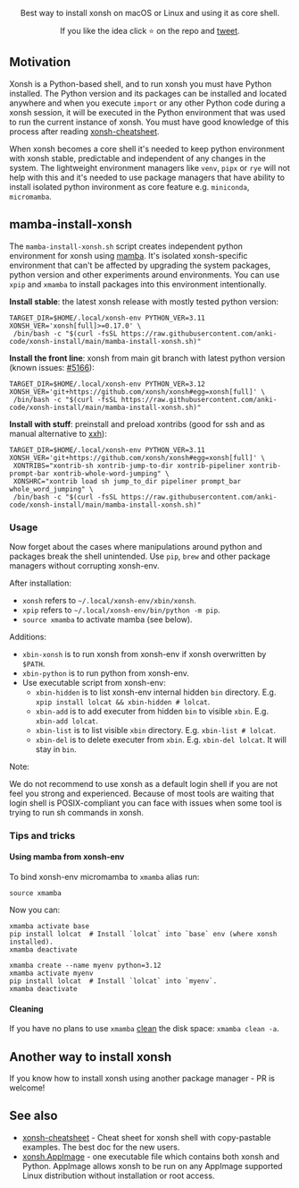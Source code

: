 <p align="center">
Best way to install xonsh on macOS or Linux and using it as core shell.
</p>

<p align="center">  
If you like the idea click ⭐ on the repo and <a href="https://twitter.com/intent/tweet?text=Nice%20xontrib%20for%20the%20xonsh%20shell!&url=https://github.com/anki-code/xonsh-install" target="_blank">tweet</a>.
</p>

## Motivation

Xonsh is a Python-based shell, and to run xonsh you must have Python installed. The Python version and its packages can be installed and located anywhere and when you execute `import` or any other Python code during a xonsh session, it will be executed in the Python environment that was used to run the current instance of xonsh. You must have good knowledge of this process after reading [xonsh-cheatsheet](https://github.com/anki-code/xonsh-cheatsheet/).

When xonsh becomes a core shell it's needed to keep python environment with xonsh stable, predictable and independent of any changes in the system. The lightweight environment managers like `venv`, `pipx` or `rye` will not help with this and it's needed to use package managers that have ability to install isolated python invironment as core feature e.g. `miniconda`, `micromamba`.

## mamba-install-xonsh

The `mamba-install-xonsh.sh` script creates independent python environment for xonsh using [mamba](https://mamba.readthedocs.io/). It's isolated xonsh-specific environment that can't be affected by upgrading the system packages, python version and other experiments around environments. You can use `xpip` and `xmamba` to install packages into this environment intentionally.

**Install stable**: the latest xonsh release with mostly tested python version:

```xsh
TARGET_DIR=$HOME/.local/xonsh-env PYTHON_VER=3.11 XONSH_VER='xonsh[full]>=0.17.0' \
 /bin/bash -c "$(curl -fsSL https://raw.githubusercontent.com/anki-code/xonsh-install/main/mamba-install-xonsh.sh)"
```

**Install the front line**: xonsh from main git branch with latest python version (known issues: [#5166](https://github.com/xonsh/xonsh/issues/5166)):

```xsh
TARGET_DIR=$HOME/.local/xonsh-env PYTHON_VER=3.12 XONSH_VER='git+https://github.com/xonsh/xonsh#egg=xonsh[full]' \
 /bin/bash -c "$(curl -fsSL https://raw.githubusercontent.com/anki-code/xonsh-install/main/mamba-install-xonsh.sh)"
```

**Install with stuff**: preinstall and preload xontribs (good for ssh and as manual alternative to [xxh](https://github.com/xxh/xxh)):

```xsh
TARGET_DIR=$HOME/.local/xonsh-env PYTHON_VER=3.11 XONSH_VER='git+https://github.com/xonsh/xonsh#egg=xonsh[full]' \
 XONTRIBS="xontrib-sh xontrib-jump-to-dir xontrib-pipeliner xontrib-prompt-bar xontrib-whole-word-jumping" \
 XONSHRC="xontrib load sh jump_to_dir pipeliner prompt_bar whole_word_jumping" \
 /bin/bash -c "$(curl -fsSL https://raw.githubusercontent.com/anki-code/xonsh-install/main/mamba-install-xonsh.sh)"
```

### Usage

Now forget about the cases where manipulations around python and packages break the shell unintended. Use `pip`, `brew` and other package managers without corrupting xonsh-env.

After installation:
* `xonsh` refers to `~/.local/xonsh-env/xbin/xonsh`.
* `xpip` refers to `~/.local/xonsh-env/bin/python -m pip`.
* `source xmamba` to activate mamba (see below).

Additions:

* `xbin-xonsh` is to run xonsh from xonsh-env if xonsh overwritten by `$PATH`.
* `xbin-python` is to run python from xonsh-env.
* Use executable script from xonsh-env:
  * `xbin-hidden` is to list xonsh-env internal hidden `bin` directory. E.g. `xpip install lolcat && xbin-hidden # lolcat`.
  * `xbin-add` is to add executer from hidden `bin` to visible `xbin`. E.g. `xbin-add lolcat`.
  * `xbin-list` is to list visible `xbin` directory. E.g. `xbin-list # lolcat`.
  * `xbin-del` is to delete executer from `xbin`. E.g. `xbin-del lolcat`. It will stay in `bin`.

Note:

We do not recommend to use xonsh as a default login shell if you are not feel you strong and experienced. Because of most tools are waiting that login shell is POSIX-compliant you can face with issues when some tool is trying to run sh commands in xonsh.

### Tips and tricks

#### Using mamba from xonsh-env

To bind xonsh-env micromamba to `xmamba` alias run:
```xsh
source xmamba
```
Now you can:
```xsh
xmamba activate base
pip install lolcat  # Install `lolcat` into `base` env (where xonsh installed).
xmamba deactivate

xmamba create --name myenv python=3.12
xmamba activate myenv
pip install lolcat  # Install `lolcat` into `myenv`.
xmamba deactivate
```

#### Cleaning

If you have no plans to use `xmamba` [clean](https://fig.io/manual/mamba/clean) the disk space: `xmamba clean -a`.

## Another way to install xonsh

If you know how to install xonsh using another package manager - PR is welcome!

## See also
* [xonsh-cheatsheet](https://github.com/anki-code/xonsh-cheatsheet/tree/main) - Cheat sheet for xonsh shell with copy-pastable examples. The best doc for the new users. 
* [xonsh.AppImage](https://xon.sh/appimage.html) - one executable file which contains both xonsh and Python. AppImage allows xonsh to be run on any AppImage supported Linux distribution without installation or root access.
